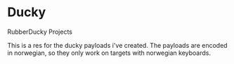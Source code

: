 # Ducky
RubberDucky Projects

This is a res for the ducky payloads i've created.
The payloads are encoded in norwegian, so they only work on targets with norwegian keyboards.
